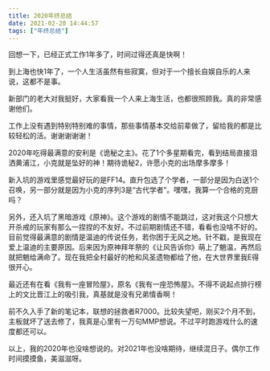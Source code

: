 ```yaml
---
title: 2020年终总结
date: 2021-02-20 14:44:57
tags: ["年终总结"]
---
```



回想一下，已经正式工作1年多了，时间过得还真是快啊！

到上海也快1年了，一个人生活虽然有些寂寞，但对于一个擅长自娱自乐的人来说，这都不是事。

新部门的老大对我挺好，大家看我一个人来上海生活，也都很照顾我。真的非常感谢他们。

工作上没有遇到特别特别难的事情，那些事情基本交给前辈做了，留给我的都是比较轻松的活。谢谢谢谢谢！

2020年吃得最满意的安利是《诡秘之主》。花了1个多星期看完，看到结局直接泪洒黄浦江，小克就是坠好的神！期待诡秘2，许愿小克的出场摩多摩多！

新入坑的游戏里感觉最好玩的是FF14。直升包选了个学者，一部分是因为白送1个召唤，另一部分就是因为小克的序列3是“古代学者”。嘿嘿，我算一个合格的克厨吗？

另外，还入坑了黑暗游戏《原神》。这个游戏的剧情不能跳过，这对我这个只想大开杀戒的玩家有那么一捏捏的不友好。不过前期剧情还不错，看看也没啥不好的。目前觉得最满意的剧情是温迪的传说任务，若你困于无风之地。针不戳，是我现在爱上温迪的主要原因。后来因为原神拜年祭的《让风告诉你》萌上了魈温，再然后就把魈给满命了。现在我把全村最好的枪和风圣遗物都给了他，在大世界里我E得很开心。

最近还有在看《我有一座冒险屋》，原名《我有一座恐怖屋》。不得不说起点排行榜上的文比晋江上的吸引我，真基就是没有兄弟情香啊！

前不久入手了新的笔记本，联想的拯救者R7000。比较失望吧，刚买2个月不到，主板就坏了送去修了，我真是心里有一万句MMP想说。不过平时跑游戏什么的速度都还可以。

以上，我的2020年也没啥想说的。对2021年也没啥期待，继续混日子。偶尔工作时间摸摸鱼，美滋滋呀。